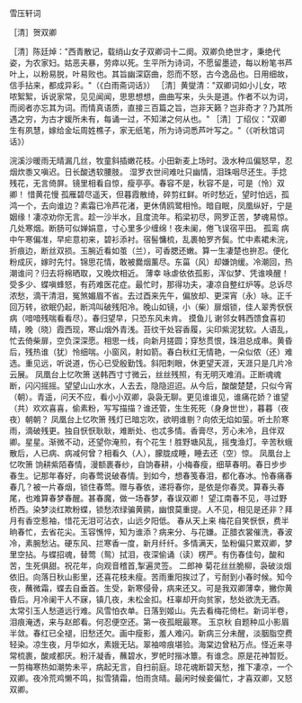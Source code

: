 雪压轩词

［清］贺双卿

［清］陈廷焯："西青散记，载绡山女子双卿词十二阕。双卿负绝世才，秉绝代姿，为农家妇。姑恶夫暴，劳瘁以死。生平所为诗词，不愿留墨迹，每以粉笔书芦叶上，以粉易脱，叶易败也。其旨幽深窈曲，怨而不怒，古今逸品也。日用细故，信手拈来，都成异彩。"（《白雨斋词话》）
［清］黄燮清："双卿词如小儿女，哝哝絮絮，诉说家常，见见闻闻，思思想想，曲曲写来，头头是道。作者不以为词，而阅者亦忘其为词。而情真语质，直接三百篇之旨，岂非天籁？岂非奇才？乃其所遇之穷，为古才媛所未有，每诵一过，不知涕之何从也。"
［清］丁绍仪："双卿生有夙慧，嫁给金坛周姓樵子，家无纸笔，所为诗词悉芦叶写之。"（《听秋馆词话》）


浣溪沙暖雨无晴漏几丝，牧童斜插嫩花枝。小田新麦上场时。汲水种瓜偏怒早，忍烟炊黍又嗔迟。日长酸透软腰肢。
湿罗衣世间难吐只幽情，泪珠咽尽还生。手捻残花，无言倚屏。镜里相看自惊，瘦亭亭。春容不是，秋容不是，可是（怜）双卿！
惜黄花慢    孤雁碧尽遥天，但暮霞散绮，碎剪红鲜。听时愁近，望时怕远，孤鸿一个，去向谁边？素霜已冷芦花渚，更休倩鸥鹭相怜。暗自眠，凤凰纵好，宁是姻缘！凄凉劝你无言。趁一沙半水，且度流年。稻梁初尽，网罗正苦，梦魂易惊。几处寒烟。断肠可似婵娟意，寸心里多少缠绵！夜未阑，倦飞误宿平田。
孤鸾   病中午寒偏准，早疟意初来，碧衫添衬。宿髻慵梳，乱裹帕罗齐鬓。忙中素裙未浣，折痕边，断丝双损。玉腕近看如茧（兰），可香腮还嫩。算一生凄楚也拚忍。便化粉成灰，嫁时先忖。锦思花情，敢被爨烟薰尽。东菑（风）却嫌饷缓。冷潮回，热潮谁问？归去将棉晒取，又晚炊相近。
薄幸    咏虐依依孤影，浑似梦、凭谁唤醒！受多少、蝶嗔蜂怒，有药难医花症。最忙时，那得功夫，凄凉自整红炉等。总诉尽浓愁，滴干清泪，冤煞媚眉不省。去过酉来先午，偏放却、更深宵（永）咏。正千回万转，欲眠仍起，断鸿叫破残阳冷。晚山如镜，小（柴）扉烟锁，佳人翠秀恹恹病（喑喑残喘看看尽）。春归望早，只恐东风未肯。
摸鱼儿   谢邻女韩西馈食喜初晴，晚（晓）霞西现，寒山烟外青浅。苔纹干处容香履，尖印紫泥犹软。人语乱，忙去倚柴扉，空负深深愿。相思一线，向新月搓圆；穿愁贯恨，珠泪总成串。黄昏后，残热谁（犹）怜细喘。小窗风，射如箭。春白秋红无情艳，一朵似侬（还）难选。重见远，听说道，伤心已受殷勤饯。斜阳刺眼，休更望天涯，天涯只是几片冷云展。
凤凰台上忆吹箫    送韩西寸寸微云，丝丝残照，有无明灭难消。正断魂魂断，闪闪摇摇。望望山山水水，人去去，隐隐迢迢。从今后，酸酸楚楚，只似今宵（朝）。青遥，问天不应，看小小双卿，袅袅无聊。更见谁谁见，谁痛花娇？谁望（共）欢欢喜喜，偷素粉，写写描描？谁还管，生生死死（身身世世），暮暮（夜夜）朝朝？
凤凰台上忆吹箫    残灯已暗忘吹，欲明谁剔？向侬无焰如萤。听土阶寒雨，滴破残更。独自恹恹耿耿，难断处、也忒多情。香膏尽，芳心未冷，且伴双卿。星星。渐微不动，还望你淹煎，有个花生！胜野塘风乱，摇曳渔灯。辛苦秋蛾散后，人已病、病减何曾？相看久（人），朦胧成睡，睡去还（空）惊。
凤凰台上忆吹箫     饷耕紫陌春情，漫额裹春纱，自饷春耕，小梅春瘦，细草春明。春日步步春生。记那年春好，向春莺说破春情。到如今，想春笺春泪，都化春冰。怜春痛春春几？被一片春烟，锁住春莺。赠与春依，递将春你，是依是你春灵。算春头春尾，也难算春梦春醒。甚春魔，做一场春梦，春误双卿！
望江南春不见，寻过野桥西。染梦淡红欺粉蝶，锁愁浓绿骗黄鹂，幽恨莫重提。人不见，相见是还非？拜月有香空惹袖，惜花无泪可沾衣，山远夕阳低。
春从天上来    梅花自笑恹恹，费半晌春忙，去省花尖。玉容憔悴，知为谁添？病来分、与花嫌。正腊衣裳催洗，春波冷，素腕愁沾。硬东风、拦寒香一度，新月纤纤。多情满天，坠粉偏只累双卿，梦里空拈。与蝶招魂，替莺（鸳）拭泪，夜深偷诵（读）楞严。有伤春佳句，酸和苦，生死俱甜。祝花年，向观音稽首,掣遍灵签。
二郎神    菊花丝丝脆柳，袅破淡烟依旧。向落日秋山影里，还喜花枝未瘦。苦雨重阳挨过了，亏耐到小春时候。知今夜，蘸微霜，蝶去自垂首。生受，新寒侵骨，病来还又。可是我双卿薄幸，撇你黄昏后。月冷阑干人不寐，镇几夜，未松金扣。枉辜却开向贫家，愁处欲洗无酒。
太常引玉人愁道远行难。风雪怕衣单。日落到姬山。先去看梅花倚栏。新词半卷，泪痕淹透，来与赵郎看。何忍便空还。第一夜孤眠最寒。
玉京秋   自题种瓜小影眉半敛。春红已全褪，旧愁还欠。画中瘦影，羞人难闪。新病三分未醒，淡胭脂空费轻染。凉生夜，月华如水，素娥无玷。翠袖啼痕堪验。海棠边曾粘万点。怪近来寻常梳裹，酸咸都厌。粉汗凝香，蘸碧水，罗帊时揩冰簟。有谁念。原是花神暂贬。
一剪梅寒热如潮势未平，病起无言，自扫前庭。琼花魂断碧天愁，推下凄凉，一个双卿。夜冷荒鸡懒不鸣，拟雪猜霜，怕雨贪晴。最闲时候妾偏忙，才喜双卿，又怒双卿。
